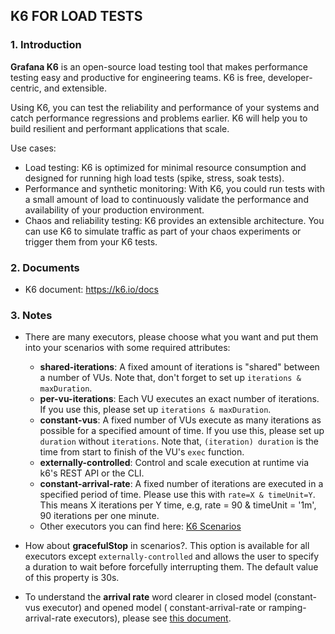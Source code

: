 ## K6 FOR LOAD TESTS

### 1. Introduction

**Grafana K6** is an open-source load testing tool that makes performance testing easy and productive for engineering
teams. K6 is free, developer-centric, and extensible.

Using K6, you can test the reliability and performance of your systems and catch performance regressions and problems
earlier. K6 will help you to build resilient and performant applications that scale.

Use cases:

- Load testing: K6 is optimized for minimal resource consumption and designed for running high load tests (spike,
  stress, soak tests).
- Performance and synthetic monitoring: With K6, you could run tests with a small amount of load to continuously
  validate the performance and availability of your production environment.
- Chaos and reliability testing: K6 provides an extensible architecture. You can use K6 to simulate traffic as part of
  your chaos experiments or trigger them from your K6 tests.

### 2. Documents

- K6 document: https://k6.io/docs

### 3. Notes

- There are many executors, please choose what you want and put them into your scenarios with some required attributes:
    - **shared-iterations**: A fixed amount of iterations is "shared" between a number of VUs. Note that, don't forget
      to set up `iterations & maxDuration`.
    - **per-vu-iterations**: Each VU executes an exact number of iterations. If you use this, please set
      up `iterations & maxDuration`.
    - **constant-vus**: A fixed number of VUs execute as many iterations as possible for a specified amount of time. If
      you use this, please set up `duration` without `iterations`. Note that, `(iteration) duration` is the time from
      start to finish of the VU's `exec` function.
    - **externally-controlled**: Control and scale execution at runtime via k6's REST API or the CLI.
    - **constant-arrival-rate**: A fixed number of iterations are executed in a specified period of time. Please use
      this with `rate=X & timeUnit=Y`. This means X iterations per Y time, e.g, rate = 90 & timeUnit = '1m', 90
      iterations per one minute.
    - Other executors you can find here: [K6 Scenarios](https://k6.io/docs/using-k6/scenarios)

- How about **gracefulStop** in scenarios?. This option is available for all executors except `externally-controlled`
  and allows the user to specify a duration to wait before forcefully interrupting them. The default value of this
  property is 30s.

- To understand the **arrival rate** word clearer in closed model (constant-vus executor) and opened model (
  constant-arrival-rate or ramping-arrival-rate executors), please
  see [this document](https://k6.io/docs/using-k6/scenarios/arrival-rate/).




